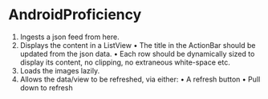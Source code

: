 # AndroidProficiency
1. Ingests a json feed from here.
2. Displays the content in a ListView
• The title in the ActionBar should be updated from the json data.
• Each row should be dynamically sized to display its content, no clipping, no extraneous
white-space etc.
3. Loads the images lazily.
4. Allows the data/view to be refreshed, via either:
• A refresh button
• Pull down to refresh
